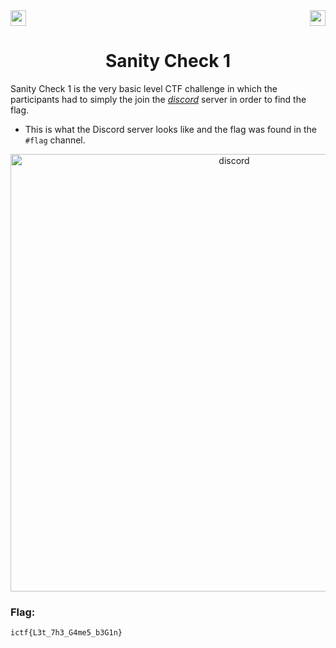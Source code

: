 <div>
   <a href="https://indy.ctf.eng.run/challenge/10"><img src="https://img.shields.io/badge/Sanity%20Check%20--%201-Click%20to%20Solve-green[700]" height="25"></a>
  <img src="https://img.shields.io/badge/Points%3A-50-red" align="right" height="25">
</div>

<div align="center">
    <h1>Sanity Check 1</h1>
</div>

Sanity Check 1 is the very basic level CTF challenge in which the participants had to simply the join the <a href="https://discord.com/invite/DQERbFYbf7?event=986488811489996842"><em>discord</em></a> server in order to find the flag.

- This is what the Discord server looks like and the flag was found in the ```#flag``` channel.

<div align="center">
<img width="700" alt="discord"  src="https://user-images.githubusercontent.com/91147942/175546250-a3c28a13-3fde-4a97-b634-13ac3670937f.png">
</div> 

### Flag: 

```ictf{L3t_7h3_G4me5_b3G1n}```